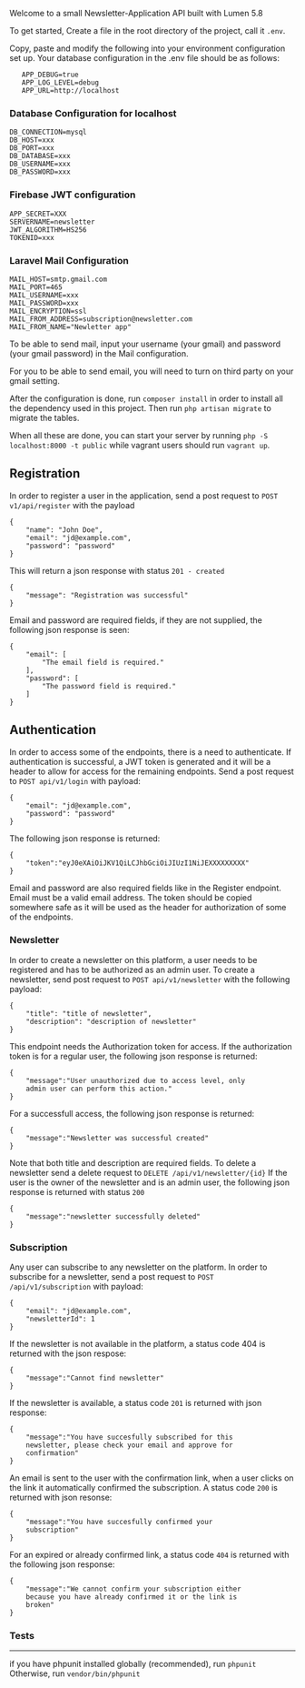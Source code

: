 
Welcome to a small Newsletter-Application API built with Lumen 5.8

To get started, Create a file in the root directory of the project, call it `.env`.

Copy, paste and modify the following into your environment configuration set up.
Your database configuration in the .env file should be as follows:

```APP_ENV=local
   APP_DEBUG=true
   APP_LOG_LEVEL=debug
   APP_URL=http://localhost
```

### Database Configuration for localhost
```
DB_CONNECTION=mysql
DB_HOST=xxx
DB_PORT=xxx
DB_DATABASE=xxx
DB_USERNAME=xxx
DB_PASSWORD=xxx
```

### Firebase JWT configuration
```
APP_SECRET=XXX
SERVERNAME=newsletter
JWT_ALGORITHM=HS256
TOKENID=xxx
```

### Laravel Mail Configuration
```MAIL_DRIVER=smtp
MAIL_HOST=smtp.gmail.com
MAIL_PORT=465
MAIL_USERNAME=xxx
MAIL_PASSWORD=xxx
MAIL_ENCRYPTION=ssl
MAIL_FROM_ADDRESS=subscription@newsletter.com
MAIL_FROM_NAME="Newletter app"
```

To be able to send mail, input your username (your gmail) and password (your gmail password) in the Mail configuration.

For you to be able to send email, you will need to turn on third party on your gmail setting.

After the configuration is done, run ```composer install``` in order to install all the dependency used in this project.
Then run ```php artisan migrate``` to migrate the tables.

When all these are done, you can start your server by running `php -S localhost:8000 -t public` while vagrant users should run `vagrant up`.
## Registration

In order to register a user in the application, send a post request to 
`POST v1/api/register` with the payload
```
{
	"name": "John Doe",
	"email": "jd@example.com",
	"password": "password"
}
```
This will return a json response with status `201 - created`
```
{
    "message": "Registration was successful"
}
```
Email and password are required fields, if they are not supplied, the following json response is seen:
```
{
    "email": [
        "The email field is required."
    ],
    "password": [
        "The password field is required."
    ]
}
```

## Authentication
In order to access some of the endpoints, there is a need to authenticate. If authentication is successful, a JWT token is generated and it will be a header to allow for access for the remaining endpoints. Send a post request to `POST api/v1/login` with payload:
```
{
	"email": "jd@example.com",
	"password": "password"
}
```
The following json response is returned:
```
{
	"token":"eyJ0eXAiOiJKV1QiLCJhbGciOiJIUzI1NiJEXXXXXXXXX"
}
```
Email and password are also required fields like in the Register endpoint. Email must be a valid email address. The token should be copied somewhere safe as it will be used as the header for authorization of some of the endpoints.

### Newsletter
In order to create a newsletter on this platform, a user needs to be registered and has to be authorized as an admin user. To create a newsletter, send post request to `POST api/v1/newsletter` with the following payload:
```
{
	"title": "title of newsletter",
	"description": "description of newsletter"
}
```
This endpoint needs the Authorization token for access. If the authorization token is for a regular user, the following json response is returned:
```
{
	"message":"User unauthorized due to access level, only 		
	admin user can perform this action."
}
```
For a successfull access, the following json response is returned:
```
{
	"message":"Newsletter was successful created"
}
```
Note that both title and description are required fields.
To delete a newsletter send a delete request to `DELETE /api/v1/newsletter/{id}` If the user is the owner of the newsletter and is an admin user, the following json response is returned with status `200`

```
{
	"message":"newsletter successfully deleted"
}
```
### Subscription
Any user can subscribe to any newsletter on the platform. In order to subscribe for a newsletter, send a post request to `POST /api/v1/subscription` with payload:
```
{
	"email": "jd@example.com",
	"newsletterId": 1
}
```
If the newsletter is not available in the platform, a status code 404 is returned with the json respose:
```
{
	"message":"Cannot find newsletter"
}
```
If the newsletter is available, a status code `201` is returned with json response:
```
{
	"message":"You have succesfully subscribed for this 	
	newsletter, please check your email and approve for 
	confirmation"
}
```
An email is sent to the user with the confirmation link, when a user clicks on the link it automatically confirmed the subscription. A status code `200` is returned with json resonse:

```
{
	"message":"You have succesfully confirmed your 
	subscription"
}
```
For an expired or already confirmed link, a status code `404` is returned with the following json response:
```
{
	"message":"We cannot confirm your subscription either 
	because you have already confirmed it or the link is 
	broken"
}
```
### Tests
<hr>

if you have phpunit installed globally (recommended), run
`phpunit`
Otherwise, run
`vendor/bin/phpunit`
